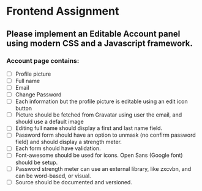 # Frontend Assignment
## Please implement an Editable Account panel using modern CSS and a Javascript framework.
### Account page contains:
- [ ] Profile picture
- [ ] Full name
- [ ] Email
- [ ] Change Password
- [ ] Each information but the profile picture is editable using an edit icon button
- [ ] Picture should be fetched from Gravatar using user the email, and should
use a default image
- [ ] Editing full name should display a first and last name field.
- [ ] Password form should have an option to unmask (no confirm password field)
and should display a strength meter.
- [ ] Each form should have validation.
- [ ] Font-awesome should be used for icons. Open Sans (Google font) should be
setup.
- [ ] Password strength meter can use an external library, like zxcvbn, and can be
word-based, or visual.
- [ ] Source should be documented and versioned.